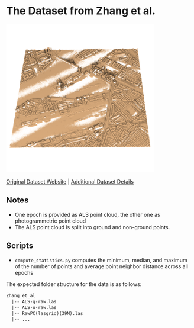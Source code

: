 # The Dataset from Zhang et al.

<img src="./../../images/Zhang et al.png" width="400"/>

[Original Dataset Website](https://doi.org/10.17026/dans-xzg-nqdg) | [Additional Dataset Details](https://hpicgs.github.io/multi-temporal-point-cloud-datasets-survey/details/Zhang_et_al)

## Notes
  - One epoch is provided as ALS point cloud, the other one as photogrammetric point cloud
  - The ALS point cloud is split into ground and non-ground points.

## Scripts
* `compute_statistics.py` computes the minimum, median, and maximum of the number of points and average point neighbor distance across all epochs


The expected folder structure for the data is as follows:

```
Zhang_et_al
  |-- ALS-g-raw.las
  |-- ALS-u-raw.las
  |-- RawPC(lasgrid)(39M).las
  |-- ...
```